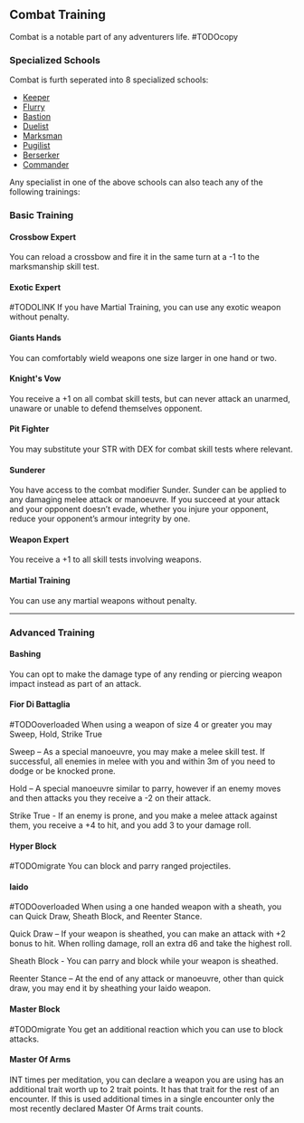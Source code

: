 ## Combat Training
Combat is a notable part of any adventurers life.
#TODOcopy

### Specialized Schools
Combat is furth seperated into 8 specialized schools:
* [Keeper](Keeper)
* [Flurry](Flurry)
* [Bastion](Bastion)
* [Duelist](Duelist)
* [Marksman](Marksman)
* [Pugilist](Pugilist)
* [Berserker](Berserker)
* [Commander](Commander)

Any specialist in one of the above schools can also teach any of the following trainings:

### Basic Training
#### Crossbow Expert
You can reload a crossbow and fire it in the same turn at a -1 to the marksmanship skill test.  

#### Exotic Expert
#TODOLINK
If you have Martial Training, you can use any exotic weapon without penalty.   

#### Giants Hands
You can comfortably wield weapons one size larger in one hand or two.

#### Knight's Vow
You receive a +1 on all combat skill tests, but can never attack an unarmed, unaware or unable to defend themselves opponent. 

#### Pit Fighter
You may substitute your STR with DEX for combat skill tests where relevant.

#### Sunderer
You have access to the combat modifier Sunder. Sunder can be applied to any damaging melee attack or manoeuvre. If you succeed at your attack and your opponent doesn’t evade, whether you injure your opponent, reduce your opponent’s armour integrity by one.

#### Weapon Expert
You receive a +1 to all skill tests involving weapons. 

#### Martial Training
You can use any martial weapons without penalty. 

---

### Advanced Training
#### Bashing
You can opt to make the damage type of any rending or piercing weapon impact instead as part of an attack.

#### Fior Di Battaglia
#TODOoverloaded
When using a weapon of size 4 or greater you may Sweep, Hold, Strike True

Sweep – As a special manoeuvre, you may make a melee skill test. If successful, all enemies in melee with you and within 3m of you need to dodge or be knocked prone.

Hold – A special manoeuvre similar to parry, however if an enemy moves and then attacks you they receive a -2 on their attack.

Strike True - If an enemy is prone, and you make a melee attack against them, you receive a +4 to hit, and you add 3 to your damage roll.

#### Hyper Block
#TODOmigrate
You can block and parry ranged projectiles. 

#### Iaido
#TODOoverloaded
When using a one handed weapon with a sheath, you can Quick Draw, Sheath Block, and Reenter Stance.

Quick Draw – If your weapon is sheathed, you can make an attack with +2 bonus to hit. When rolling damage, roll an extra d6 and take the highest roll.

Sheath Block - You can parry and block while your weapon is sheathed.

Reenter Stance – At the end of any attack or manoeuvre, other than quick draw, you may end it by sheathing your Iaido weapon.

#### Master Block
#TODOmigrate
You get an additional reaction which you can use to block attacks.

#### Master Of Arms
INT times per meditation, you can declare a weapon you are using has an additional trait worth up to 2 trait points. It has that trait for the rest of an encounter. If this is used additional times in a single encounter only the most recently declared Master Of Arms trait counts. 